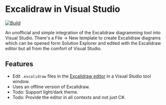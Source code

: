 [vsixgallery]: https://www.vsixgallery.com/extension/10bf6342-1b19-4049-a8bf-6d7b763e4f38
[repo]:https://github.com/philiphendry/ExcalidrawInVisualStudio

# Excalidraw in Visual Studio

[![Build](https://github.com/philiphendry/ExcalidrawInVisualStudio/actions/workflows/build.yaml/badge.svg)](https://github.com/philiphendry/ExcalidrawInVisualStudio/actions/workflows/build.yaml)

An unofficial and simple integration of the Excalidraw diagramming tool into Visual Studio. There's a File -> New template
to create Excalidraw diagrams which can be opened form Solution Explorer and edited with the Excalidraw editor
but all from the comfort of Visual Studio.

## Features

* Edit `.excalidraw` files in the [Excalidraw editor](https://docs.excalidraw.com) in a Visual Studio tool window.
* Uses an offline version of Excalidraw.
* Todo: Support light/dark theme.
* Todo: Provide the editor in all contexts and not just C#.

